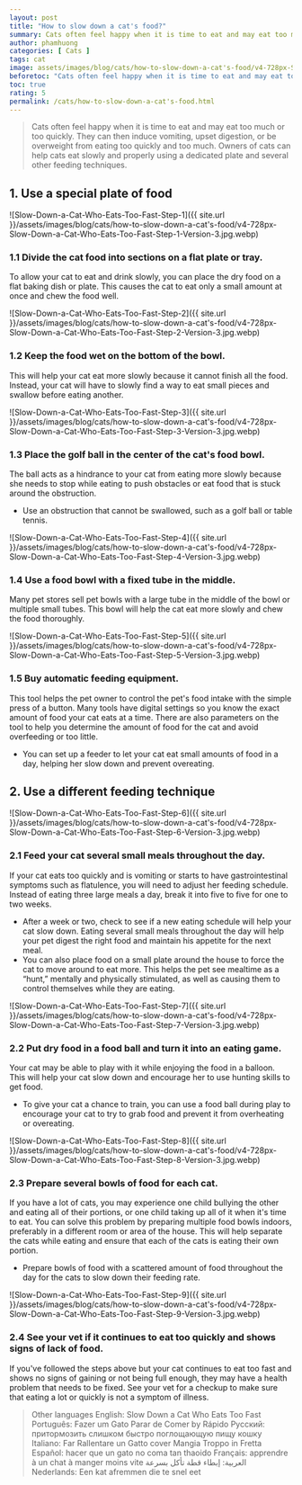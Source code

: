 ```yaml
---
layout: post
title: "How to slow down a cat's food?"
summary: Cats often feel happy when it is time to eat and may eat too much or too quickly. They can then induce vomiting, upset digestion, or be overweight from eating too quickly and too much. Owners of cats can help cats eat slowly and properly using a dedicated plate and several other feeding techniques.
author: phamhuong
categories: [ Cats ]
tags: cat
image: assets/images/blog/cats/how-to-slow-down-a-cat's-food/v4-728px-Slow-Down-a-Cat-Who-Eats-Too-Fast-Step-9-Version-3.jpg.webp
beforetoc: "Cats often feel happy when it is time to eat and may eat too much or too quickly. They can then induce vomiting, upset digestion, or be overweight from eating too quickly and too much. Owners of cats can help cats eat slowly and properly using a dedicated plate and several other feeding techniques."
toc: true
rating: 5
permalink: /cats/how-to-slow-down-a-cat's-food.html
---
```


> Cats often feel happy when it is time to eat and may eat too much or too quickly. They can then induce vomiting, upset digestion, or be overweight from eating too quickly and too much. Owners of cats can help cats eat slowly and properly using a dedicated plate and several other feeding techniques.

## 1. Use a special plate of food

![Slow-Down-a-Cat-Who-Eats-Too-Fast-Step-1]({{ site.url }}/assets/images/blog/cats/how-to-slow-down-a-cat's-food/v4-728px-Slow-Down-a-Cat-Who-Eats-Too-Fast-Step-1-Version-3.jpg.webp)

### 1.1 Divide the cat food into sections on a flat plate or tray. 

To allow your cat to eat and drink slowly, you can place the dry food on a flat baking dish or plate. This causes the cat to eat only a small amount at once and chew the food well.

![Slow-Down-a-Cat-Who-Eats-Too-Fast-Step-2]({{ site.url }}/assets/images/blog/cats/how-to-slow-down-a-cat's-food/v4-728px-Slow-Down-a-Cat-Who-Eats-Too-Fast-Step-2-Version-3.jpg.webp)

### 1.2 Keep the food wet on the bottom of the bowl. 

This will help your cat eat more slowly because it cannot finish all the food. Instead, your cat will have to slowly find a way to eat small pieces and swallow before eating another. 

![Slow-Down-a-Cat-Who-Eats-Too-Fast-Step-3]({{ site.url }}/assets/images/blog/cats/how-to-slow-down-a-cat's-food/v4-728px-Slow-Down-a-Cat-Who-Eats-Too-Fast-Step-3-Version-3.jpg.webp)

### 1.3 Place the golf ball in the center of the cat's food bowl. 

The ball acts as a hindrance to your cat from eating more slowly because she needs to stop while eating to push obstacles or eat food that is stuck around the obstruction.
- Use an obstruction that cannot be swallowed, such as a golf ball or table tennis.

![Slow-Down-a-Cat-Who-Eats-Too-Fast-Step-4]({{ site.url }}/assets/images/blog/cats/how-to-slow-down-a-cat's-food/v4-728px-Slow-Down-a-Cat-Who-Eats-Too-Fast-Step-4-Version-3.jpg.webp)

### 1.4 Use a food bowl with a fixed tube in the middle. 

Many pet stores sell pet bowls with a large tube in the middle of the bowl or multiple small tubes. This bowl will help the cat eat more slowly and chew the food thoroughly.

![Slow-Down-a-Cat-Who-Eats-Too-Fast-Step-5]({{ site.url }}/assets/images/blog/cats/how-to-slow-down-a-cat's-food/v4-728px-Slow-Down-a-Cat-Who-Eats-Too-Fast-Step-5-Version-3.jpg.webp)

### 1.5 Buy automatic feeding equipment. 

This tool helps the pet owner to control the pet's food intake with the simple press of a button. Many tools have digital settings so you know the exact amount of food your cat eats at a time. There are also parameters on the tool to help you determine the amount of food for the cat and avoid overfeeding or too little.
- You can set up a feeder to let your cat eat small amounts of food in a day, helping her slow down and prevent overeating.

## 2. Use a different feeding technique

![Slow-Down-a-Cat-Who-Eats-Too-Fast-Step-6]({{ site.url }}/assets/images/blog/cats/how-to-slow-down-a-cat's-food/v4-728px-Slow-Down-a-Cat-Who-Eats-Too-Fast-Step-6-Version-3.jpg.webp)

### 2.1 Feed your cat several small meals throughout the day. 

If your cat eats too quickly and is vomiting or starts to have gastrointestinal symptoms such as flatulence, you will need to adjust her feeding schedule. Instead of eating three large meals a day, break it into five to five for one to two weeks.
- After a week or two, check to see if a new eating schedule will help your cat slow down. Eating several small meals throughout the day will help your pet digest the right food and maintain his appetite for the next meal.
- You can also place food on a small plate around the house to force the cat to move around to eat more. This helps the pet see mealtime as a “hunt,” mentally and physically stimulated, as well as causing them to control themselves while they are eating. 

![Slow-Down-a-Cat-Who-Eats-Too-Fast-Step-7]({{ site.url }}/assets/images/blog/cats/how-to-slow-down-a-cat's-food/v4-728px-Slow-Down-a-Cat-Who-Eats-Too-Fast-Step-7-Version-3.jpg.webp)

### 2.2 Put dry food in a food ball and turn it into an eating game. 

Your cat may be able to play with it while enjoying the food in a balloon. This will help your cat slow down and encourage her to use hunting skills to get food.
- To give your cat a chance to train, you can use a food ball during play to encourage your cat to try to grab food and prevent it from overheating or overeating.

![Slow-Down-a-Cat-Who-Eats-Too-Fast-Step-8]({{ site.url }}/assets/images/blog/cats/how-to-slow-down-a-cat's-food/v4-728px-Slow-Down-a-Cat-Who-Eats-Too-Fast-Step-8-Version-3.jpg.webp)

### 2.3 Prepare several bowls of food for each cat. 

If you have a lot of cats, you may experience one child bullying the other and eating all of their portions, or one child taking up all of it when it's time to eat. You can solve this problem by preparing multiple food bowls indoors, preferably in a different room or area of ​​the house. This will help separate the cats while eating and ensure that each of the cats is eating their own portion. 
- Prepare bowls of food with a scattered amount of food throughout the day for the cats to slow down their feeding rate.

![Slow-Down-a-Cat-Who-Eats-Too-Fast-Step-9]({{ site.url }}/assets/images/blog/cats/how-to-slow-down-a-cat's-food/v4-728px-Slow-Down-a-Cat-Who-Eats-Too-Fast-Step-9-Version-3.jpg.webp)

### 2.4 See your vet if it continues to eat too quickly and shows signs of lack of food. 

If you've followed the steps above but your cat continues to eat too fast and shows no signs of gaining or not being full enough, they may have a health problem that needs to be fixed. See your vet for a checkup to make sure that eating a lot or quickly is not a symptom of illness. 

> Other languages
English: Slow Down a Cat Who Eats Too Fast Português: Fazer um Gato Parar de Comer by Rápido Русский: притормозить слишком быстро поглощающую пищу кошку Italiano: Far Rallentare un Gatto cover Mangia Troppo in Fretta Español: hacer que un gato no coma tan thaoido Français: apprendre à un chat à manger moins vite العربية: إبطاء قطة تأكل بسرعة Nederlands: Een kat afremmen die te snel eet
